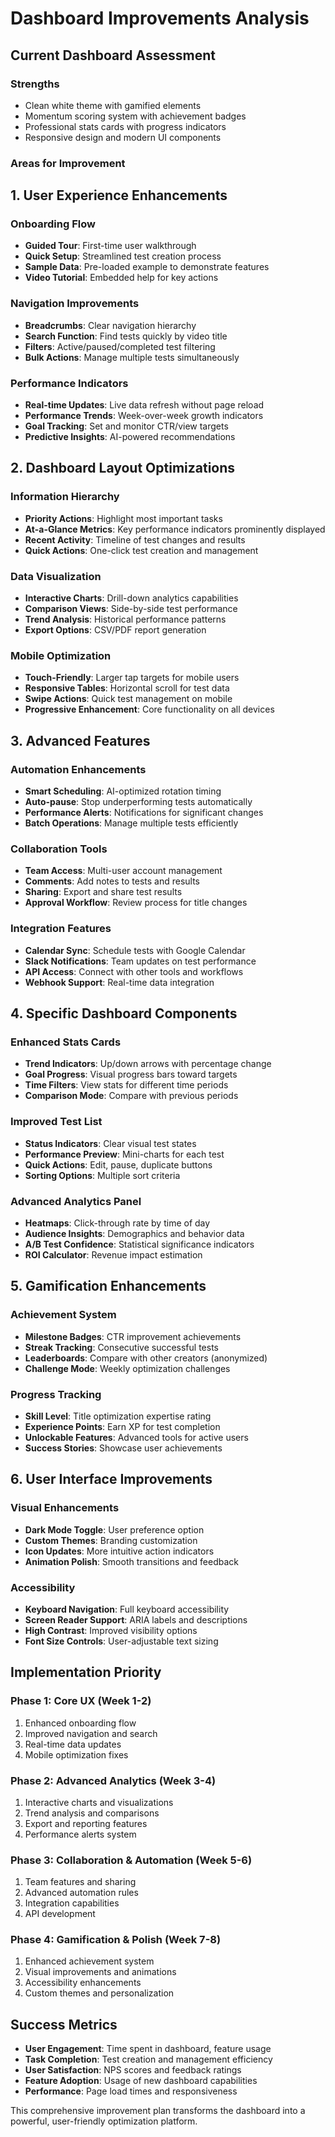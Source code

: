 # Dashboard Improvements Analysis

## Current Dashboard Assessment

### Strengths
- Clean white theme with gamified elements
- Momentum scoring system with achievement badges
- Professional stats cards with progress indicators
- Responsive design and modern UI components

### Areas for Improvement

## 1. User Experience Enhancements

### Onboarding Flow
- **Guided Tour**: First-time user walkthrough
- **Quick Setup**: Streamlined test creation process
- **Sample Data**: Pre-loaded example to demonstrate features
- **Video Tutorial**: Embedded help for key actions

### Navigation Improvements
- **Breadcrumbs**: Clear navigation hierarchy
- **Search Function**: Find tests quickly by video title
- **Filters**: Active/paused/completed test filtering
- **Bulk Actions**: Manage multiple tests simultaneously

### Performance Indicators
- **Real-time Updates**: Live data refresh without page reload
- **Performance Trends**: Week-over-week growth indicators
- **Goal Tracking**: Set and monitor CTR/view targets
- **Predictive Insights**: AI-powered recommendations

## 2. Dashboard Layout Optimizations

### Information Hierarchy
- **Priority Actions**: Highlight most important tasks
- **At-a-Glance Metrics**: Key performance indicators prominently displayed
- **Recent Activity**: Timeline of test changes and results
- **Quick Actions**: One-click test creation and management

### Data Visualization
- **Interactive Charts**: Drill-down analytics capabilities
- **Comparison Views**: Side-by-side test performance
- **Trend Analysis**: Historical performance patterns
- **Export Options**: CSV/PDF report generation

### Mobile Optimization
- **Touch-Friendly**: Larger tap targets for mobile users
- **Responsive Tables**: Horizontal scroll for test data
- **Swipe Actions**: Quick test management on mobile
- **Progressive Enhancement**: Core functionality on all devices

## 3. Advanced Features

### Automation Enhancements
- **Smart Scheduling**: AI-optimized rotation timing
- **Auto-pause**: Stop underperforming tests automatically
- **Performance Alerts**: Notifications for significant changes
- **Batch Operations**: Manage multiple tests efficiently

### Collaboration Tools
- **Team Access**: Multi-user account management
- **Comments**: Add notes to tests and results
- **Sharing**: Export and share test results
- **Approval Workflow**: Review process for title changes

### Integration Features
- **Calendar Sync**: Schedule tests with Google Calendar
- **Slack Notifications**: Team updates on test performance
- **API Access**: Connect with other tools and workflows
- **Webhook Support**: Real-time data integration

## 4. Specific Dashboard Components

### Enhanced Stats Cards
- **Trend Indicators**: Up/down arrows with percentage change
- **Goal Progress**: Visual progress bars toward targets
- **Time Filters**: View stats for different time periods
- **Comparison Mode**: Compare with previous periods

### Improved Test List
- **Status Indicators**: Clear visual test states
- **Performance Preview**: Mini-charts for each test
- **Quick Actions**: Edit, pause, duplicate buttons
- **Sorting Options**: Multiple sort criteria

### Advanced Analytics Panel
- **Heatmaps**: Click-through rate by time of day
- **Audience Insights**: Demographics and behavior data
- **A/B Test Confidence**: Statistical significance indicators
- **ROI Calculator**: Revenue impact estimation

## 5. Gamification Enhancements

### Achievement System
- **Milestone Badges**: CTR improvement achievements
- **Streak Tracking**: Consecutive successful tests
- **Leaderboards**: Compare with other creators (anonymized)
- **Challenge Mode**: Weekly optimization challenges

### Progress Tracking
- **Skill Level**: Title optimization expertise rating
- **Experience Points**: Earn XP for test completion
- **Unlockable Features**: Advanced tools for active users
- **Success Stories**: Showcase user achievements

## 6. User Interface Improvements

### Visual Enhancements
- **Dark Mode Toggle**: User preference option
- **Custom Themes**: Branding customization
- **Icon Updates**: More intuitive action indicators
- **Animation Polish**: Smooth transitions and feedback

### Accessibility
- **Keyboard Navigation**: Full keyboard accessibility
- **Screen Reader Support**: ARIA labels and descriptions
- **High Contrast**: Improved visibility options
- **Font Size Controls**: User-adjustable text sizing

## Implementation Priority

### Phase 1: Core UX (Week 1-2)
1. Enhanced onboarding flow
2. Improved navigation and search
3. Real-time data updates
4. Mobile optimization fixes

### Phase 2: Advanced Analytics (Week 3-4)
1. Interactive charts and visualizations
2. Trend analysis and comparisons
3. Export and reporting features
4. Performance alerts system

### Phase 3: Collaboration & Automation (Week 5-6)
1. Team features and sharing
2. Advanced automation rules
3. Integration capabilities
4. API development

### Phase 4: Gamification & Polish (Week 7-8)
1. Enhanced achievement system
2. Visual improvements and animations
3. Accessibility enhancements
4. Custom themes and personalization

## Success Metrics
- **User Engagement**: Time spent in dashboard, feature usage
- **Task Completion**: Test creation and management efficiency
- **User Satisfaction**: NPS scores and feedback ratings
- **Feature Adoption**: Usage of new dashboard capabilities
- **Performance**: Page load times and responsiveness

This comprehensive improvement plan transforms the dashboard into a powerful, user-friendly optimization platform.